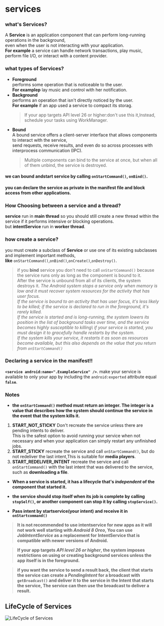 

# services
### what's Services?
A **Service** is an application component that can perform long-running operations in the background,\
even when the user is not interacting with your application.\
**For example** a service can handle network transactions, play music, perform file I/O, or interact with a content provider.
### what types of Services?
* **Foreground**\
  performs some operation that is noticeable to the user.\
  **For examplep** lay music and control with her notification.
* **Background**\
  performs an operation that isn't directly noticed by the user.\
  **For example** if an app used a service to compact its storag.
  > If your app targets API level 26 or higher:don't use this it,Instead, schedule your tasks using WorkManager.
* **Bound**\
  A bound service offers a client-server interface that allows components to interact with the service,\
  send requests, receive results, and even do so across processes with       interprocess communication (IPC).
  > Multiple components can bind to the service at once, but when all of them unbind, the service is destroyed.
  
#### we can bound andstart service by calling `onStartCommand()`, `onBind()`.
#### you can declare the service as private in the manifest file and block access from other applications.

### How Choosing between a service and a thread?
**service** run in **main thread** so you should still create a new thread within the service if it performs intensive or blocking operations.\
but **intentService** run in **worker thread**.
### how create a service?
you must create a subclass of **Service** or use one of its existing subclasses and implement important methods,\
**like** `onStartCommand()`,`onBind()`,`onCreate()`,`onDestroy()`.
>if you **bind** service you don't need to call `onStartCommand()` because the service runs only as long as the component is bound to it.\
>After the service is unbound from all of its clients, the system destroys it.
>*The Android system stops a service only when memory is low and it must recover system resources for the activity that has user focus.\
>If the service is bound to an activity that has user focus, it's less likely to be killed; if the service is declared to run in the foreground, it's rarely killed.\
>If the service is started and is long-running, the system lowers its position in the list of background tasks over time, and the service becomes highly susceptible to killing\ 
>if your service is started, you must design it to gracefully handle restarts by the system.\
>If the system kills your service, it restarts it as soon as resources become available, but this also depends on the value that you return from `onStartCommand()`*
### Declaring a service in the manifest!!
**`<service android:name=".ExampleService" />`**.
make your service is available to only your app by including the `android:exported` attribute equal **`false`**.

### Notes
* **the ‪`onStartCommand()`‬ method must return an integer. The integer is a value that describes how the system should continue the service in the event that the system kills it.**
1. **START_NOT_STICKY**
   Don't recreate the service unless there are pending intents to deliver.\
   This is the safest option to avoid running your service when not necessary and when your application can simply restart any unfinished jobs.
2. **START_STICKY**
   recreate the service and call `‪onStartCommand()‬`, but do not redeliver the last intent,This is suitable for **media players**.
3. **START_REDELIVER_INTENT**
   recreate the service and call `‪onStartCommand()‬` with the last intent that was delivered to the service, such as **downloading a file**.

* **When a service is started, it has a lifecycle that's *independent* of the component that started it.**

* **the service should stop itself when its job is complete by calling ‪`stopSelf()‬`, or another component can stop it by calling ‪`stopService()‬`.**

* **Pass intent by startservice(your intent) and receive it in `onStartcommand()`**


 > **It is not recommended to use intentservice for new apps as it will not work well starting with *Android 8 Oreo*, You can use *JobIntentService* as a replacement for**
 > **‪IntentService that is compatible with newer versions of Android.**

 > **If your app targets *API level 26 or higher*, the system imposes restrictions on using or creating background services unless the app itself is in the foreground.**

 > **if you want the service to send a result back, the client that starts the service can create a ‪*PendingIntent*‬ for a broadcast with ‪`getBroadcast()‬` and deliver it to the**
 > **service in the ‪Intent‬ that starts the service, The service can then use the broadcast to deliver a result.**
 
 ## LifeCycle of Services
 ![LifeCycle of Services](https://developer.android.com/images/service_lifecycle.png)
